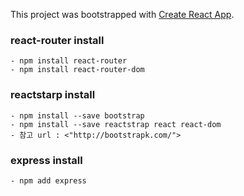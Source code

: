 This project was bootstrapped with [Create React App](https://github.com/facebook/create-react-app).

### react-router install

    - npm install react-router
    - npm install react-router-dom

### reactstarp install

    - npm install --save bootstrap
    - npm install --save reactstrap react react-dom
    - 참고 url : <"http://bootstrapk.com/">

### express install

    - npm add express
